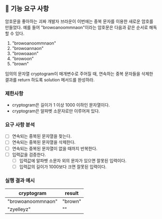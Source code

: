 ## 🚀 기능 요구 사항

암호문을 좋아하는 괴짜 개발자 브라운이 이번에는 중복 문자를 이용한 새로운 암호를 만들었다. 예를 들어 "browoanoommnaon"이라는 암호문은 다음과 같은 순서로 해독할 수 있다.

1. "browoanoommnaon"
2. "browoannaon"
3. "browoaaon"
4. "browoon"
5. "brown"

임의의 문자열 cryptogram이 매개변수로 주어질 때, 연속하는 중복 문자들을 삭제한 결과를 return 하도록 solution 메서드를 완성하라.

### 제한사항

- cryptogram은 길이가 1 이상 1000 이하인 문자열이다.
- cryptogram은 알파벳 소문자로만 이루어져 있다.

### 요구 사항 분석
- [ ] 연속되는 중복된 문자열을 찾는다.
- [ ] 연속되는 중복된 문자열을 삭제한다.
- [ ] 연속되는 중복된 문자열이 없을 때까지 반복한다.
- [ ] 입력값을 검증한다.
  - [ ] 입력값에 알파벳 소문자 외의 문자가 있으면 잘못된 입력이다.
  - [ ] 입력값의 길이가 1000보다 크면 잘못된 입력이다.

### 실행 결과 예시

| cryptogram | result |
| --- | --- |
| "browoanoommnaon" | "brown" |
| "zyelleyz" | "" |
